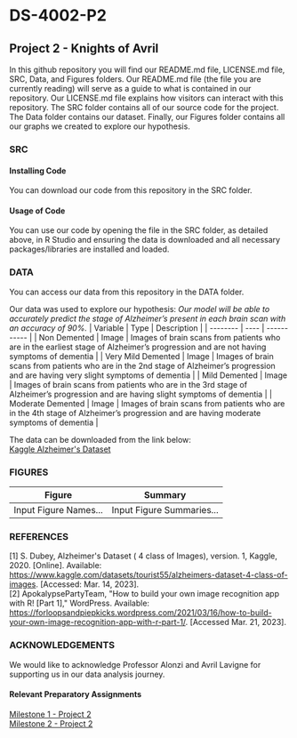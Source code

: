 # DS-4002-P2

## Project 2 - Knights of Avril
In this github repository you will find our README.md file, LICENSE.md file, SRC, Data, and Figures folders. Our README.md file (the file you are currently reading) will serve as a guide to what is contained in our repository. Our LICENSE.md file explains how visitors can interact with this repository. The SRC folder contains all of our source code for the project. The Data folder contains our dataset. Finally, our Figures folder contains all our graphs we created to explore our hypothesis.

### SRC
#### Installing Code
You can download our code from this repository in the SRC folder.

#### Usage of Code
You can use our code by opening the file in the SRC folder, as detailed above, in R Studio and ensuring the data is downloaded and all necessary packages/libraries are installed and loaded.

### DATA
You can access our data from this repository in the DATA folder.

Our data was used to explore our hypothesis: *Our model will be able to accurately predict the stage of Alzheimer’s present in each brain scan with an accuracy of 90%.*
| Variable | Type | Description |
| -------- | ---- | ----------- |
| Non Demented | Image | Images of brain scans from patients who are in the earliest stage of Alzheimer’s progression and are not having symptoms of dementia |
| Very Mild Demented | Image | Images of brain scans from patients who are in the 2nd stage of Alzheimer’s progression and are having very slight symptoms of dementia |
| Mild Demented | Image | Images of brain scans from patients who are in the 3rd stage of Alzheimer’s progression and are having slight symptoms of dementia |
| Moderate Demented | Image | Images of brain scans from patients who are in the 4th stage of Alzheimer’s progression and are having moderate symptoms of dementia |

The data can be downloaded from the link below:\
[Kaggle Alzheimer's Dataset](https://www.kaggle.com/datasets/tourist55/alzheimers-dataset-4-class-of-images)

### FIGURES
| Figure | Summary |
| ------ | ------- |
| Input Figure Names... | Input Figure Summaries... |


### REFERENCES
[1] S. Dubey, Alzheimer's Dataset ( 4 class of Images), version. 1, Kaggle, 2020. [Online]. Available: https://www.kaggle.com/datasets/tourist55/alzheimers-dataset-4-class-of-images. [Accessed: Mar. 14, 2023].\
[2] ApokalypsePartyTeam, "How to build your own image recognition app with R! [Part 1]," WordPress. Available: https://forloopsandpiepkicks.wordpress.com/2021/03/16/how-to-build-your-own-image-recognition-app-with-r-part-1/. [Accessed Mar. 21, 2023].

### ACKNOWLEDGEMENTS
We would like to acknowledge Professor Alonzi and Avril Lavigne for supporting us in our data analysis journey.

#### Relevant Preparatory Assignments
[Milestone 1 - Project 2](https://docs.google.com/document/d/1mBjPhRm3jpO0wOZiAe-f3G6VocmsAj7WSa6iEhy5FYo/edit?usp=share_link)\
[Milestone 2 - Project 2](https://docs.google.com/document/d/197s1BXEq1p9CKcmx7dvmEoAfybXHKw-69AX0dhaeL1A/edit?usp=share_link)
